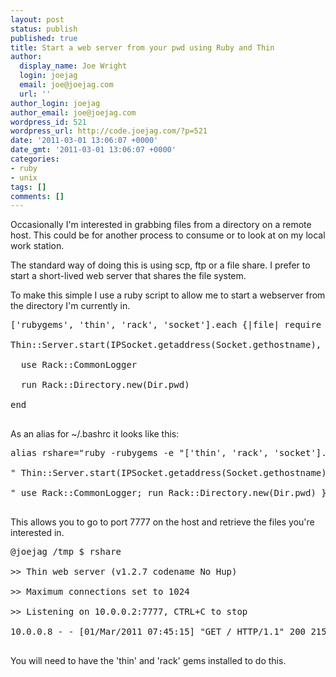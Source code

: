 ```yaml
---
layout: post
status: publish
published: true
title: Start a web server from your pwd using Ruby and Thin
author:
  display_name: Joe Wright
  login: joejag
  email: joe@joejag.com
  url: ''
author_login: joejag
author_email: joe@joejag.com
wordpress_id: 521
wordpress_url: http://code.joejag.com/?p=521
date: '2011-03-01 13:06:07 +0000'
date_gmt: '2011-03-01 13:06:07 +0000'
categories:
- ruby
- unix
tags: []
comments: []
---
```

<p>Occasionally I'm interested in grabbing files from a directory on a remote host.  This could be for another process to consume or to look at on my local work station.</p>
<p>The standard way of doing this is using scp, ftp or a file share.  I prefer to start a short-lived web server that shares the file system.  </p>
<p>To make this simple I use a ruby script to allow me to start a webserver from the directory I'm currently in.</p>
<pre class="sh_ruby">
['rubygems', 'thin', 'rack', 'socket'].each {|file| require file }<br />
Thin::Server.start(IPSocket.getaddress(Socket.gethostname), 7777) do<br />
  use Rack::CommonLogger<br />
  run Rack::Directory.new(Dir.pwd)<br />
end<br />
</pre></p>
<p>As an alias for ~&#47;.bashrc it looks like this:</p>
<pre class="sh_sh">
alias rshare="ruby -rubygems -e "['thin', 'rack', 'socket'].each {|file| require file };"<br />
" Thin::Server.start(IPSocket.getaddress(Socket.gethostname), 7777) {"<br />
" use Rack::CommonLogger; run Rack::Directory.new(Dir.pwd) }""<br />
</pre></p>
<p>This allows you to go to port 7777 on the host and retrieve the files you're interested in.</p>
<pre class="sh_sh">
@joejag &#47;tmp $ rshare<br />
>> Thin web server (v1.2.7 codename No Hup)<br />
>> Maximum connections set to 1024<br />
>> Listening on 10.0.0.2:7777, CTRL+C to stop<br />
10.0.0.8 - - [01&#47;Mar&#47;2011 07:45:15] "GET &#47; HTTP&#47;1.1" 200 2153 0.0038<br />
</pre></p>
<p>You will need to have the 'thin' and 'rack' gems installed to do this.</p>
